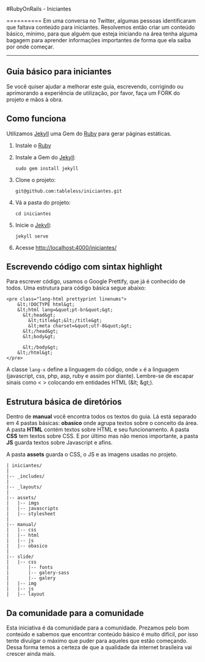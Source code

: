 #RubyOnRails - Iniciantes


==========
Em uma conversa no Twitter, algumas pessoas identificaram que faltava conteúdo para iniciantes. Resolvemos então criar um conteúdo básico, mínimo, para que alguém que esteja iniciando na área tenha alguma bagagem para aprender informações importantes de forma que ela saiba por onde começar.

----------

Guia básico para iniciantes
----------
Se você quiser ajudar a melhorar este guia, escrevendo, corrigindo ou aprimorando a experiência de utilização, por favor, faça um FORK do projeto e mãos à obra.

Como funciona
----------
Utilizamos [Jekyll](http://jekyllrb.com) uma Gem do [Ruby](http://www.ruby-lang.org/) para gerar páginas estáticas.

1. Instale o [Ruby](http://www.ruby-lang.org/pt/downloads/) 

2. Instale a Gem do [Jekyll](http://jekyllrb.com/):
    ```
    sudo gem install jekyll
    ```
3. Clone o projeto:
    ```
    git@github.com:tableless/iniciantes.git
    ```
4. Vá a pasta do projeto:
    ```
    cd iniciantes
    ```
5. Inicie o [Jekyll](http://jekyllrb.com/):
    ```
    jekyll serve
    ```
5. Acesse [http://localhost:4000/iniciantes/](http://localhost:4000/iniciantes/)

Escrevendo código com sintax highlight
----------
Para escrever código, usamos o Google Prettify, que já é conhecido de todos. Uma estrutura para código básica segue abaixo:

	<pre class="lang-html prettyprint linenums">
        &lt;!DOCTYPE html&gt;
	    &lt;html lang=&quot;pt-br&quot;&gt;
	      &lt;head&gt;
	        &lt;title&gt;&lt;/title&gt;
	        &lt;meta charset=&quot;utf-8&quot;&gt;
	      &lt;/head&gt;
	      &lt;body&gt;

	      &lt;/body&gt;
	    &lt;/html&gt;
	</pre>

A classe `lang-x` define a linguagem do código, onde `x` é a linguagem (javascript, css, php, asp, ruby e assim por diante). Lembre-se de escapar sinais como &lt; &gt; colocando em entidades HTML (&amp;lt; &amp;gt;).

Estrutura básica de diretórios
----------
Dentro de **manual** você encontra todos os textos do guia. Lá está separado em 4 pastas básicas: **obasico** onde agrupa textos sobre o conceito da área. A pasta **HTML** contém textos sobre HTML e seu funcionamento. A pasta **CSS** tem textos sobre CSS. E por último mas não menos importante, a pasta **JS** guarda textos sobre Javascript e afins.

A pasta **assets** guarda o CSS, o JS e as imagens usadas no projeto.


```
| iniciantes/
|
|-- _includes/
|
|-- _layouts/
|
|-- assets/
|   |-- imgs
|   |-- javascripts
|   |-- stylesheet
|
|-- manual/
|   |-- css
|   |-- html
|   |-- js
|   |-- obasico
|
|-- slide/
|   |-- css
|   	|-- fonts
|   	|-- galery-sass
|   	|-- galery
|   |-- img
|   |-- js
|   |-- layout
```


Da comunidade para a comunidade
----------
Esta iniciativa é da comunidade para a comunidade. Prezamos pelo bom conteúdo e sabemos que encontrar conteúdo básico é muito difícil, por isso tente divulgar o máximo que puder para aqueles que estão começando. Dessa forma temos a certeza de que a qualidade da internet brasileira vai crescer ainda mais.
